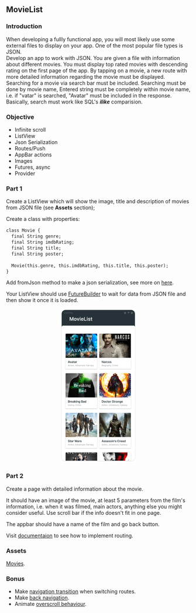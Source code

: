 ## MovieList

### Introduction

When developing a fullly functional app, you will most likely use some external files to display on your app. One of the most popular file types is JSON.  
Develop an app to work with JSON. You are given a file with information about different movies.
You must display top rated movies with descending rating on the first page of the app. By tapping on a movie, a new route with more detailed information regarding the movie must be displayed.  
Searching for a movie via search bar must be included. Searching must be done by movie name, Entered string must be completely within movie name, i.e. if "vatar" is searched, "Avatar" must be included in the response. Basically, search must work like SQL's ***ilike*** comparision.

### Objective

- Infinite scroll
- ListView
- Json Serialization
- Routes/Push
- AppBar actions
- Images
- Futures, async
- Provider

### Part 1

Create a ListView which will show the image, title and description of movies from JSON file (see **Assets** section);

Create a class with properties:

```
class Movie {
  final String genre;
  final String imdbRating;
  final String title;
  final String poster;

  Movie(this.genre, this.imdbRating, this.title, this.poster);
}
```

Add fromJson method to make a json serialization, see more on [here](https://flutter.dev/docs/development/data-and-backend/json).

Your ListView should use [FutureBuilder](https://api.flutter.dev/flutter/widgets/FutureBuilder-class.html) to wait for data from JSON file and then show it once it is loaded.

<center>
<img src="https://github.com/alem-01/alem_public/blob/master/resources/movieList.01.png?raw=true" style = "width: 210px !important; height: 420px !important;"/>
</center>

### Part 2

Create a page with detailed information about the movie.

It should have an image of the movie, at least 5 parameters from the film's information, i.e. when it was filmed, main actors, anything else you might consider useful. Use scroll bar if the info doesn't fit in one page.

The appbar should have a name of the film and go back button.

Visit [documentaion](https://flutter.dev/docs/cookbook/navigation/named-routes) to see how to implement routing.

### **Assets**
  [Movies](movies.json).


### **Bonus**
- Make [navigation transition](https://docs.flutter.dev/resources/platform-adaptations) when switching routes.
- Make [back navigation](https://docs.flutter.dev/resources/platform-adaptations#back-navigation).
- Animate [overscroll behaviour](https://docs.flutter.dev/resources/platform-adaptations#overscroll-behavior).
